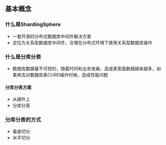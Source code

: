 ## 基本概念
### 什么是ShardingSphere
* 一套开源的分布式数据库中间件解决方案
* 定位为关系型数据库中间件，合理在分布式环境下使用关系型数据库操作
### 什么是分库分表
* 数据库数据量不可控的，随着时间和业务发展，造成表里面数据越来越多，如果再去对数据库表CURD操作时候，造成性能问题
#### 分库分表方案
* 从硬件上
* 分库分表
### 分库分表的方式
* 垂直切分
* 水平切分
